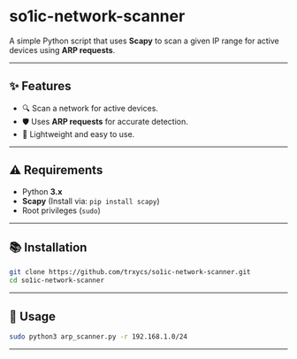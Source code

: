 # **so1ic-network-scanner**  
A simple Python script that uses **Scapy** to scan a given IP range for active devices using **ARP requests**.

---

## ✨ Features  
- 🔍 Scan a network for active devices.  
- 🛡️ Uses **ARP requests** for accurate detection.  
- 🔗 Lightweight and easy to use.  

---

## ⚠️ Requirements  
- Python **3.x**  
- **Scapy** (Install via: `pip install scapy`)  
- Root privileges (`sudo`)  

---

## 📚 Installation  
```bash
git clone https://github.com/trxycs/so1ic-network-scanner.git
cd so1ic-network-scanner
```

---

## 🚀 Usage  
```bash
sudo python3 arp_scanner.py -r 192.168.1.0/24
```

---
